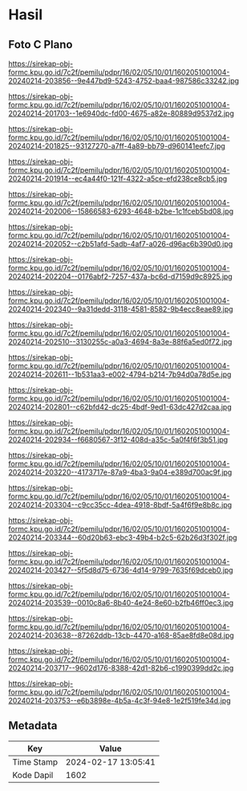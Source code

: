 # Hasil

## Foto C Plano

https://sirekap-obj-formc.kpu.go.id/7c2f/pemilu/pdpr/16/02/05/10/01/1602051001004-20240214-203856--9e447bd9-5243-4752-baa4-987586c33242.jpg

https://sirekap-obj-formc.kpu.go.id/7c2f/pemilu/pdpr/16/02/05/10/01/1602051001004-20240214-201703--1e6940dc-fd00-4675-a82e-80889d9537d2.jpg

https://sirekap-obj-formc.kpu.go.id/7c2f/pemilu/pdpr/16/02/05/10/01/1602051001004-20240214-201825--93127270-a7ff-4a89-bb79-d960141eefc7.jpg

https://sirekap-obj-formc.kpu.go.id/7c2f/pemilu/pdpr/16/02/05/10/01/1602051001004-20240214-201914--ec4a44f0-121f-4322-a5ce-efd238ce8cb5.jpg

https://sirekap-obj-formc.kpu.go.id/7c2f/pemilu/pdpr/16/02/05/10/01/1602051001004-20240214-202006--15866583-6293-4648-b2be-1c1fceb5bd08.jpg

https://sirekap-obj-formc.kpu.go.id/7c2f/pemilu/pdpr/16/02/05/10/01/1602051001004-20240214-202052--c2b51afd-5adb-4af7-a026-d96ac6b390d0.jpg

https://sirekap-obj-formc.kpu.go.id/7c2f/pemilu/pdpr/16/02/05/10/01/1602051001004-20240214-202204--0176abf2-7257-437a-bc6d-d7159d9c8925.jpg

https://sirekap-obj-formc.kpu.go.id/7c2f/pemilu/pdpr/16/02/05/10/01/1602051001004-20240214-202340--9a31dedd-3118-4581-8582-9b4ecc8eae89.jpg

https://sirekap-obj-formc.kpu.go.id/7c2f/pemilu/pdpr/16/02/05/10/01/1602051001004-20240214-202510--3130255c-a0a3-4694-8a3e-88f6a5ed0f72.jpg

https://sirekap-obj-formc.kpu.go.id/7c2f/pemilu/pdpr/16/02/05/10/01/1602051001004-20240214-202611--1b531aa3-e002-4794-b214-7b94d0a78d5e.jpg

https://sirekap-obj-formc.kpu.go.id/7c2f/pemilu/pdpr/16/02/05/10/01/1602051001004-20240214-202801--c62bfd42-dc25-4bdf-9ed1-63dc427d2caa.jpg

https://sirekap-obj-formc.kpu.go.id/7c2f/pemilu/pdpr/16/02/05/10/01/1602051001004-20240214-202934--f6680567-3f12-408d-a35c-5a0f4f6f3b51.jpg

https://sirekap-obj-formc.kpu.go.id/7c2f/pemilu/pdpr/16/02/05/10/01/1602051001004-20240214-203220--4173717e-87a9-4ba3-9a04-e389d700ac9f.jpg

https://sirekap-obj-formc.kpu.go.id/7c2f/pemilu/pdpr/16/02/05/10/01/1602051001004-20240214-203304--c9cc35cc-4dea-4918-8bdf-5a4f6f9e8b8c.jpg

https://sirekap-obj-formc.kpu.go.id/7c2f/pemilu/pdpr/16/02/05/10/01/1602051001004-20240214-203344--60d20b63-ebc3-49b4-b2c5-62b26d3f302f.jpg

https://sirekap-obj-formc.kpu.go.id/7c2f/pemilu/pdpr/16/02/05/10/01/1602051001004-20240214-203427--5f5d8d75-6736-4d14-9799-7635f69dceb0.jpg

https://sirekap-obj-formc.kpu.go.id/7c2f/pemilu/pdpr/16/02/05/10/01/1602051001004-20240214-203539--0010c8a6-8b40-4e24-8e60-b2fb46ff0ec3.jpg

https://sirekap-obj-formc.kpu.go.id/7c2f/pemilu/pdpr/16/02/05/10/01/1602051001004-20240214-203638--87262ddb-13cb-4470-a168-85ae8fd8e08d.jpg

https://sirekap-obj-formc.kpu.go.id/7c2f/pemilu/pdpr/16/02/05/10/01/1602051001004-20240214-203717--9602d176-8388-42d1-82b6-c1990399dd2c.jpg

https://sirekap-obj-formc.kpu.go.id/7c2f/pemilu/pdpr/16/02/05/10/01/1602051001004-20240214-203753--e6b3898e-4b5a-4c3f-94e8-1e2f519fe34d.jpg


## Metadata

| Key        | Value               |
| ---------- | ------------------- |
| Time Stamp | 2024-02-17 13:05:41 |
| Kode Dapil | 1602                |




